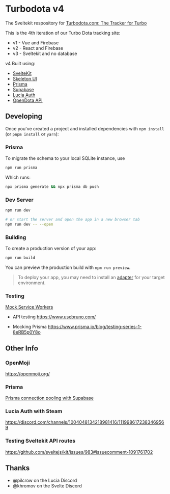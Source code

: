 # Turbodota v4

The Sveltekit respository for [Turbodota.com: The Tracker for Turbo](https://www.turbodota.com)

This is the 4th iteration of our Turbo Dota tracking site:

- v1 - Vue and Firebase
- v2 - React and Firebase
- v3 - Sveltekit and no database

v4 Built using:

- [SvelteKit](https://kit.svelte.dev/)
- [Skeleton UI](https://www.skeleton.dev/)
- [Prisma](https://www.prisma.io/)
- [Supabase](https://supabase.com/)
- [Lucia Auth](https://lucia-auth.com/)
- [OpenDota API](https://docs.opendota.com/)

## Developing

Once you've created a project and installed dependencies with `npm install` (or `pnpm install` or `yarn`):

### Prisma

To migrate the schema to your local SQLite instance, use 

```bash
npm run prisma
```

Which runs:

```bash
npx prisma generate && npx prisma db push
```

### Dev Server

```bash
npm run dev

# or start the server and open the app in a new browser tab
npm run dev -- --open
```

### Building

To create a production version of your app:

```bash
npm run build
```

You can preview the production build with `npm run preview`.

> To deploy your app, you may need to install an [adapter](https://kit.svelte.dev/docs/adapters) for your 
target environment.

### Testing

[Mock Service Workers](https://mswjs.io/)

- API testing https://www.usebruno.com/

- Mocking Prisma https://www.prisma.io/blog/testing-series-1-8eRB5p0Y8o

## Other Info

### OpenMoji
https://openmoji.org/

### Prisma

[Prisma connection pooling with Supabase](https://supabase.com/partners/integrations/prisma#connection-pooling-with-supabase)

### Lucia Auth with Steam

https://discord.com/channels/1004048134218981416/1119986172383469569

### Testing Sveltekit API routes
https://github.com/sveltejs/kit/issues/983#issuecomment-1091761702

## Thanks

- @pilcrow on the Lucia Discord
- @khromov on the Svelte Discord